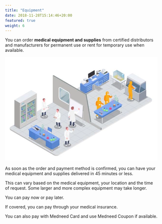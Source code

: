 ```yaml
---
title: "Equipment"
date: 2018-11-28T15:14:46+20:00 
featured: true
weight: 6
---
```


You can order **medical equipment and supplies** from certified distributors and manufacturers for permanent use or rent for temporary use when available.


![Medical Equipment](/images/illustrations/medical-products.webp)

As soon as the order and payment method is confirmed, you can have your medical equipment and supplies delivered in 45 minutes or less. 

This can vary based on the medical equipment, your location and the time of request. Some larger and more complex equipment may take longer.

You can pay now or pay later.

If covered, you can pay through your medical insurance.

You can also pay with Medneed Card and use Medneed Coupon if available.



